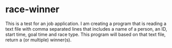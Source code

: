 # race-winner
This is a test for an job application. 
I am creating a program that is reading a text file with comma separated lines that includes a name of a person, an ID, start time, goal time and race type. 
This program will based on that text file, return a (or multiple) winner(s).
